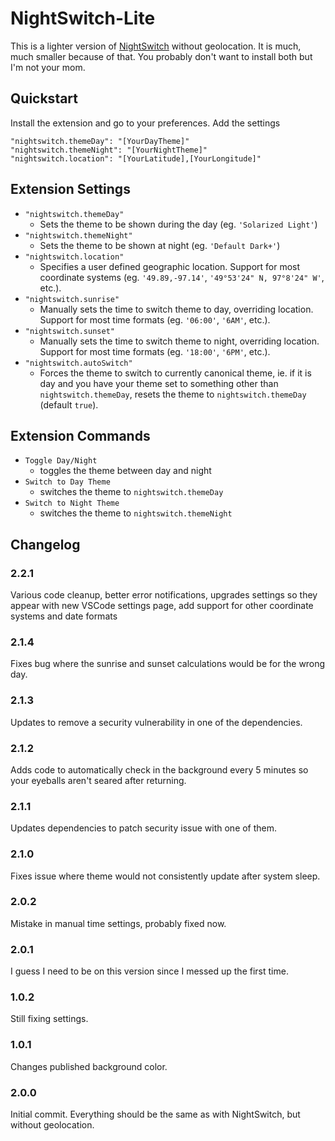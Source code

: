 # NightSwitch-Lite

This is a lighter version of [NightSwitch](https://marketplace.visualstudio.com/items?itemName=gharveymn.nightswitch) without geolocation. It is much, much smaller because of that. You probably don't want to install both but I'm not your mom.

## Quickstart

Install the extension and go to your preferences. Add the settings 
~~~
"nightswitch.themeDay": "[YourDayTheme]"
"nightswitch.themeNight": "[YourNightTheme]"
"nightswitch.location": "[YourLatitude],[YourLongitude]"
~~~

## Extension Settings

- `"nightswitch.themeDay"` 
	- Sets the theme to be shown during the day (eg. `'Solarized Light'`)
- `"nightswitch.themeNight"` 
	- Sets the theme to be shown at night (eg. `'Default Dark+'`)
- `"nightswitch.location"`
	- Specifies a user defined geographic location. Support for most coordinate systems (eg. `'49.89,-97.14'`, `'49°53'24" N, 97°8'24" W'`, etc.).
- `"nightswitch.sunrise"`
	- Manually sets the time to switch theme to day, overriding location. Support for most time formats (eg. `'06:00'`, `'6AM'`, etc.).
- `"nightswitch.sunset"`
	- Manually sets the time to switch theme to night, overriding location. Support for most time formats  (eg. `'18:00'`, `'6PM'`, etc.).
- `"nightswitch.autoSwitch"`
	- Forces the theme to switch to currently canonical theme, ie. if it is day and you have your theme set to something other than `nightswitch.themeDay`, resets the theme to `nightswitch.themeDay` (default `true`).


## Extension Commands

- `Toggle Day/Night`
	- toggles the theme between day and night
- `Switch to Day Theme`
	- switches the theme to `nightswitch.themeDay`
- `Switch to Night Theme`
	- switches the theme to `nightswitch.themeNight`

## Changelog

### 2.2.1
Various code cleanup, better error notifications, upgrades settings so they appear with new VSCode settings page, add support for other coordinate systems and date formats

### 2.1.4
Fixes bug where the sunrise and sunset calculations would be for the wrong day.

### 2.1.3
Updates to remove a security vulnerability in one of the dependencies.

### 2.1.2
Adds code to automatically check in the background every 5 minutes so your eyeballs aren't seared after returning.

### 2.1.1
Updates dependencies to patch security issue with one of them.

### 2.1.0
Fixes issue where theme would not consistently update after system sleep.

### 2.0.2
Mistake in manual time settings, probably fixed now.

### 2.0.1
I guess I need to be on this version since I messed up the first time.

### 1.0.2
Still fixing settings.

### 1.0.1
Changes published background color.

### 2.0.0
Initial commit. Everything should be the same as with NightSwitch, but without geolocation.